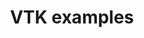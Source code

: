 ---
title: "VTK examples"
last_updated: September 19, 2019
sidebar: vtk_sidebar
permalink: vtk_index.html
summary: This page list all the examples about the common features provide by VTK
---